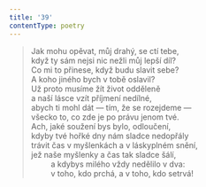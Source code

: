 ```yaml
---
title: '39'
contentType: poetry
---
```


<section>

> Jak mohu opěvat, můj drahý, se ctí tebe,  
> když ty sám nejsi nic nežli můj lepší díl?  
> Co mi to přinese, když budu slavit sebe?  
> A koho jiného bych v tobě oslavil?  
> Už proto musíme žít život odděleně  
> a naší lásce vzít příjmení nedílné,  
> abych ti mohl dát — tím, že se rozejdeme —  
> všecko to, co zde je po právu jenom tvé.  
> Ach, jaké soužení bys bylo, odloučení,  
> kdyby tvé hořké dny nám sladce nedopřály  
> trávit čas v myšlenkách a v láskyplném snění,  
> jež naše myšlenky a čas tak sladce šálí,  
>          a kdybys milého vždy nedělilo v dva:  
>          v toho, kdo prchá, a v toho, kdo setrvá!

</section>
